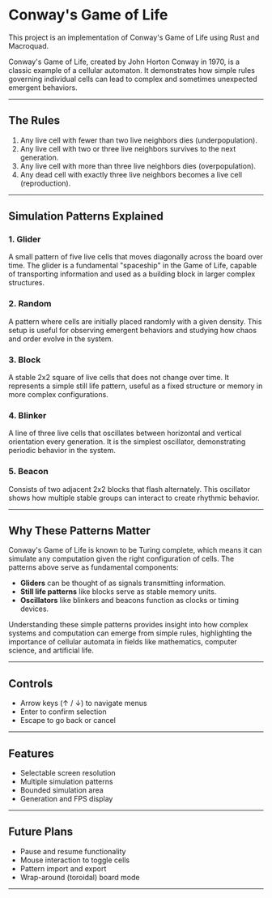 # Conway's Game of Life

This project is an implementation of Conway's Game of Life using Rust and Macroquad.

Conway's Game of Life, created by John Horton Conway in 1970, is a classic example of a cellular automaton. It demonstrates how simple rules governing individual cells can lead to complex and sometimes unexpected emergent behaviors.

---

## The Rules

1. Any live cell with fewer than two live neighbors dies (underpopulation).  
2. Any live cell with two or three live neighbors survives to the next generation.  
3. Any live cell with more than three live neighbors dies (overpopulation).  
4. Any dead cell with exactly three live neighbors becomes a live cell (reproduction).

---

## Simulation Patterns Explained

### 1. Glider  
A small pattern of five live cells that moves diagonally across the board over time. The glider is a fundamental "spaceship" in the Game of Life, capable of transporting information and used as a building block in larger complex structures.

### 2. Random  
A pattern where cells are initially placed randomly with a given density. This setup is useful for observing emergent behaviors and studying how chaos and order evolve in the system.

### 3. Block  
A stable 2x2 square of live cells that does not change over time. It represents a simple still life pattern, useful as a fixed structure or memory in more complex configurations.

### 4. Blinker  
A line of three live cells that oscillates between horizontal and vertical orientation every generation. It is the simplest oscillator, demonstrating periodic behavior in the system.

### 5. Beacon  
Consists of two adjacent 2x2 blocks that flash alternately. This oscillator shows how multiple stable groups can interact to create rhythmic behavior.

---

## Why These Patterns Matter

Conway's Game of Life is known to be Turing complete, which means it can simulate any computation given the right configuration of cells. The patterns above serve as fundamental components:

- **Gliders** can be thought of as signals transmitting information.  
- **Still life patterns** like blocks serve as stable memory units.  
- **Oscillators** like blinkers and beacons function as clocks or timing devices.

Understanding these simple patterns provides insight into how complex systems and computation can emerge from simple rules, highlighting the importance of cellular automata in fields like mathematics, computer science, and artificial life.

---

## Controls

- Arrow keys (↑ / ↓) to navigate menus  
- Enter to confirm selection  
- Escape to go back or cancel

---

## Features

- Selectable screen resolution  
- Multiple simulation patterns  
- Bounded simulation area  
- Generation and FPS display  

---

## Future Plans

- Pause and resume functionality  
- Mouse interaction to toggle cells  
- Pattern import and export  
- Wrap-around (toroidal) board mode  

---